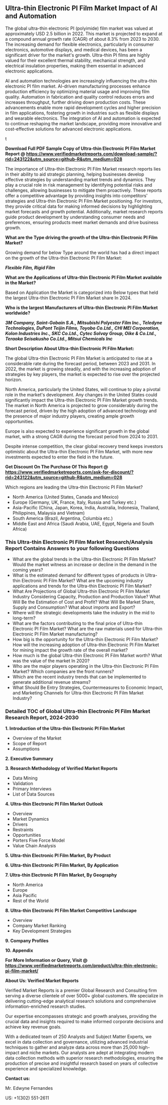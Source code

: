 <h2>Ultra-thin Electronic PI Film Market Impact of AI and Automation</h2><p>The global ultra-thin electronic PI (polyimide) film market was valued at approximately USD 2.5 billion in 2022. This market is projected to expand at a compound annual growth rate (CAGR) of about 8.3% from 2023 to 2030. The increasing demand for flexible electronics, particularly in consumer electronics, automotive displays, and medical devices, has been a significant driver for the market's growth. Ultra-thin PI films are highly valued for their excellent thermal stability, mechanical strength, and electrical insulation properties, making them essential in advanced electronic applications.</p><p>AI and automation technologies are increasingly influencing the ultra-thin electronic PI film market. AI-driven manufacturing processes enhance production efficiency by optimizing material usage and improving film quality. Automation in fabrication and quality control reduces errors and increases throughput, further driving down production costs. These advancements enable more rapid development cycles and higher precision in film applications, fostering growth in industries such as flexible displays and wearable electronics. The integration of AI and automation is expected to continue reshaping the market landscape, providing more innovative and cost-effective solutions for advanced electronic applications.</p>t</p><p id="" class=""><strong>Download Full PDF Sample Copy of Ultra-thin Electronic PI Film Market Report @ <a href="https://www.verifiedmarketreports.com/download-sample/?rid=243122&utm_source=github-R&utm_medium=028" target="_blank">https://www.verifiedmarketreports.com/download-sample/?rid=243122&utm_source=github-R&utm_medium=028</a></strong></p><p>The importance of&nbsp;Ultra-thin Electronic PI Film Market research reports lies in their ability to aid strategic planning, helping businesses develop effective strategies by understanding market trends and dynamics. They play a crucial role in risk management by identifying potential risks and challenges, allowing businesses to mitigate them proactively. These reports offer a competitive advantage by providing insights into competitors' strategies and Ultra-thin Electronic PI Film Market positioning. For investors, they provide critical data for making informed decisions by highlighting market forecasts and growth potential. Additionally, market research reports guide product development by understanding consumer needs and preferences, ensuring products meet market demands and drive business growth.</p><p><strong>What are the&nbsp;Type driving the growth of the Ultra-thin Electronic PI Film Market?</strong></p><p id="" class="">Growing demand for below Type around the world has had a direct impact on the growth of the Ultra-thin Electronic PI Film Market:</p><em><strong>Flexible Film, Rigid Film</strong></em></p><strong>What are the&nbsp;Applications&nbsp;of Ultra-thin Electronic PI Film Market available in the Market?</strong></p><p id="" class="">Based on Application the Market is categorized into Below types that held the largest Ultra-thin Electronic PI Film Market share In 2024.</p><em><strong></strong></em></p><strong>Who is the largest Manufacturers of Ultra-thin Electronic PI Film Market worldwide?</strong></p><p><em><strong>3M Company, Saint-Gobain S.A., Mitsubishi Polyester Film Inc., Teledyne Technologies, DuPont Teijin Films, Toyobo Co.Ltd., CHI MEI Corporation, Kolon Industries Inc., SKC Co.Ltd., Cytec Solvay Group, Oike & Co.Ltd., Teraoka Seisakusho Co.Ltd., Mitsui Chemicals Inc</strong></em></p><p id="" class=""><strong>Short Description About Ultra-thin Electronic PI Film Market:</strong></p><p>The global Ultra-thin Electronic PI Film Market is anticipated to rise at a considerable rate during the forecast period, between 2023 and 2031. In 2022, the market is growing steadily, and with the increasing adoption of strategies by key players, the market is expected to rise over the projected horizon.</p><p>North America, particularly the United States, will continue to play a pivotal role in the market's development. Any changes in the United States could significantly impact the Ultra-thin Electronic PI Film Market growth trends. The market in North America is projected to grow considerably during the forecast period, driven by the high adoption of advanced technology and the presence of major industry players, creating ample growth opportunities.</p><p>Europe is also expected to experience significant growth in the global market, with a strong CAGR during the forecast period from 2024 to 2031.</p><p>Despite intense competition, the clear global recovery trend keeps investors optimistic about the Ultra-thin Electronic PI Film Market, with more new investments expected to enter the field in the future.</p><p id="" class=""><strong>Get Discount On The Purchase Of This Report @ <a href="https://www.verifiedmarketreports.com/ask-for-discount/?rid=243122&utm_source=github-R&utm_medium=028" target="_blank">https://www.verifiedmarketreports.com/ask-for-discount/?rid=243122&utm_source=github-R&utm_medium=028</a></strong></p>Which regions are leading the Ultra-thin Electronic PI Film Market?</p><ul><li>North America (United States, Canada and Mexico)</li><li>Europe (Germany, UK, France, Italy, Russia and Turkey etc.)</li><li>Asia-Pacific (China, Japan, Korea, India, Australia, Indonesia, Thailand, Philippines, Malaysia and Vietnam)</li><li>South America (Brazil, Argentina, Columbia etc.)</li><li>Middle East and Africa (Saudi Arabia, UAE, Egypt, Nigeria and South Africa)</li></ul><h3 id="" class="">This Ultra-thin Electronic PI Film Market Research/Analysis Report Contains Answers to your following Questions</h3><ul><li>What are the global trends in the Ultra-thin Electronic PI Film Market? Would the market witness an increase or decline in the demand in the coming years?</li><li>What is the estimated demand for different types of products in Ultra-thin Electronic PI Film Market? What are the upcoming industry applications and trends for the Ultra-thin Electronic PI Film Market?</li><li>What Are Projections of Global Ultra-thin Electronic PI Film Market Industry Considering Capacity, Production and Production Value? What Will Be the Estimation of Cost and Profit? What Will Be Market Share, Supply and Consumption? What about imports and Export?</li><li>Where will the strategic developments take the industry in the mid to long-term?</li><li>What are the factors contributing to the final price of Ultra-thin Electronic PI Film Market? What are the raw materials used for Ultra-thin Electronic PI Film Market manufacturing?</li><li>How big is the opportunity for the Ultra-thin Electronic PI Film Market? How will the increasing adoption of Ultra-thin Electronic PI Film Market for mining impact the growth rate of the overall market?</li><li>How much is the global Ultra-thin Electronic PI Film Market worth? What was the value of the market In 2020?</li><li>Who are the major players operating in the Ultra-thin Electronic PI Film Market? Which companies are the front runners?</li><li>Which are the recent industry trends that can be implemented to generate additional revenue streams?</li><li>What Should Be Entry Strategies, Countermeasures to Economic Impact, and Marketing Channels for Ultra-thin Electronic PI Film Market Industry?</li></ul><h3 id="" class="">Detailed TOC of Global Ultra-thin Electronic PI Film Market Research Report, 2024-2030</h3><p id="" class=""><strong>1. Introduction of the Ultra-thin Electronic PI Film Market</strong></p><ul><li>Overview of the Market</li><li>Scope of Report</li><li>Assumptions</li></ul><p id="" class=""><strong>2. Executive Summary</strong></p><p id="" class=""><strong>3. Research Methodology of Verified Market Reports</strong></p><ul><li>Data Mining</li><li>Validation</li><li>Primary Interviews</li><li>List of Data Sources</li></ul><p id="" class=""><strong>4. Ultra-thin Electronic PI Film Market Outlook</strong></p><ul><li>Overview</li><li>Market Dynamics</li><li>Drivers</li><li>Restraints</li><li>Opportunities</li><li>Porters Five Force Model</li><li>Value Chain Analysis</li></ul><p id="" class=""><strong>5. Ultra-thin Electronic PI Film Market, By Product</strong></p><p id="" class=""><strong>6. Ultra-thin Electronic PI Film Market, By Application</strong></p><p id="" class=""><strong>7. Ultra-thin Electronic PI Film Market, By Geography</strong></p><ul><li>North America</li><li>Europe</li><li>Asia Pacific</li><li>Rest of the World</li></ul><p id="" class=""><strong>8. Ultra-thin Electronic PI Film Market Competitive Landscape</strong></p><ul><li>Overview</li><li>Company Market Ranking</li><li>Key Development Strategies</li></ul><p id="" class=""><strong>9. Company Profiles</strong></p><p id="" class=""><strong>10. Appendix</strong></p><p id="" class=""><strong>For More Information or Query, Visit @ <a href="https://www.verifiedmarketreports.com/product/ultra-thin-electronic-pi-film-market/" target="_blank">https://www.verifiedmarketreports.com/product/ultra-thin-electronic-pi-film-market/</a></strong></p><p id="" class=""><strong>About Us: Verified Market Reports</strong></p><p id="" class="">Verified Market Reports is a premier Global Research and Consulting firm serving a diverse clientele of over 5000+ global customers. We specialize in delivering cutting-edge analytical research solutions and comprehensive information-enriched research studies.</p><p id="" class="">Our expertise encompasses strategic and growth analyses, providing the crucial data and insights required to make informed corporate decisions and achieve key revenue goals.</p><p id="" class="">With a dedicated team of 250 Analysts and Subject Matter Experts, we excel in data collection and governance, utilizing advanced industrial techniques to gather and analyze data across more than 25,000 high-impact and niche markets. Our analysts are adept at integrating modern data collection methods with superior research methodologies, ensuring the production of precise and insightful research based on years of collective experience and specialized knowledge.</p><p id="" class=""><strong>Contact us:</strong></p><p id="" class="">Mr. Edwyne Fernandes</p><p id="" class="">US: +1(302) 551-2611</p>